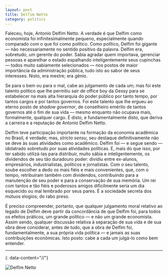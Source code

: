 ```yaml
---
layout: post
title: Delfim Netto
category: politics
---
```

Faleceu, hoje, Antonio Delfim Netto. A verdade é que Delfim como economista foi infinitesimalmente pequeno, especialmente quando comparado com o que foi como político. Como político, Delfim foi gigante — não necessariamente no sentido positivo da palavra. Delfim era, sobretudo, um gerente do poder. Sabia agradar quem importava, gerenciar pessoas e aparelhar o estado espalhando inteligentemente seus cupinchas — todos muito sabiamente selecionados — nos postos de maior importância da administração pública, tudo isto ao sabor de seus interesses. Nisto, era mestre; era gênio. 

Se para o bem ou para o mal, cabe ao julgamento de cada um; mas foi este talento político que lhe permitiu sair de office boy da Gessy para se estabelecer na mais alta hierarquia do poder público por tanto tempo, por tantos cargos e por tantos governos. Foi este talento que lhe ergueu ao eterno posto de *shadow governor*, de conselheiro emérito de tantos governos até o fim de sua vida — mesmo enquanto não ocupava mais, formalmente, qualquer cargo. É disto, e fundamentalmente disto, que deriva a carreira e a reputação de Antonio Delfim Netto. 

Delfim teve participação importante na formação da economia acadêmica no Brasil, é verdade; mas, *stricto sensu*, seu destaque definitivamente não se deve às suas atividades como acadêmico. Delfim foi — e segue sendo — idolatrado sobretudo por suas atividades políticas. E, mais do que isso, por ter sabido utilizá-las para distribuir, muito sábia e inteligentemente, os dividendos de seu tão duradouro poder: dividiu entre ex-alunos, empresários, industrialistas, políticos e jornalistas. Com o seu talento, soube escolher a dedo os mais fiéis e mais convenientes, que, com o tempo, retribuíram também com dividendos, contribuindo para a manutenção de seu poder e para a conservação de sua memória. Um rei com tantos e tão fiéis e poderosos amigos dificilmente seria um dia esquecido ou mal lembrado por seus pares. É a sociedade secreta dos mútuos elogios; do rabo preso. 

É preciso compreender, portanto, que qualquer julgamento moral relativo ao legado de Delfim deve partir da concordância de que Delfim foi, para todos os efeitos práticos, um grande político — e não um grande economista. Assim sendo, qualquer discussão relativa à separação de sua vida e de sua obra deve considerar, antes de tudo, que a obra de Delfim foi, fundamentalmente, a sua própria vida política — e jamais as suas contribuições econômicas. Isto posto: cabe a cada um julgá-lo como bem entender.

---
{: data-content="//"}

![Delfim Netto](https://github.com/luanborelli/luanborelli.github.io/blob/master/_posts/Pasted%20image%2020240814000356.png?raw=true) 
